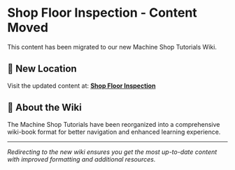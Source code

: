 # Shop Floor Inspection - Content Moved

This content has been migrated to our new Machine Shop Tutorials Wiki.

## 📍 New Location

Visit the updated content at:
**[Shop Floor Inspection](https://jonilsson.github.io/machine-shop-tutorials/measurement/shop_floor_inspection/)**

## 🔧 About the Wiki

The Machine Shop Tutorials have been reorganized into a comprehensive
wiki-book format for better navigation and enhanced learning experience.

---

*Redirecting to the new wiki ensures you get the most up-to-date content
with improved formatting and additional resources.*